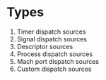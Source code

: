 # Types
1. Timer dispatch sources
2. Signal dispatch sources
3. Descriptor sources
4. Process dispatch sources
5. Mach port dispatch sources
6. Custom dispatch sources

